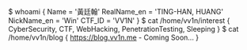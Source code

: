 $ whoami
{
    Name        = '黃廷翰'
    RealName_en = 'TING-HAN, HUANG'
    NickName_en = 'Win'
    CTF_ID      = 'VV1N'
}
$ cat /home/vv1n/interest
{
    CyberSecurity,
    CTF,
    WebHacking,
    PenetrationTesting,
    Sleeping
}
$ cat /home/vv1n/blog
{
    https://blog.vv1n.me - Coming Soon...
}
